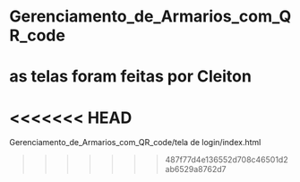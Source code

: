 # Gerenciamento_de_Armarios_com_QR_code
# as telas foram feitas por Cleiton 
<<<<<<< HEAD
=======
Gerenciamento_de_Armarios_com_QR_code/tela de login/index.html
>>>>>>> 487f77d4e136552d708c46501d2ab6529a8762d7
